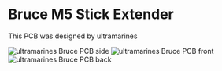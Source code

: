 # Bruce M5 Stick Extender

This PCB was designed by ultramarines

![ultramarines Bruce PCB side](https://raw.githubusercontent.com/pr3y/Bruce/refs/heads/main/media/pcbs/ultramarines/ultramarines_full_side.jpg)
![ultramarines Bruce PCB front](https://raw.githubusercontent.com/pr3y/Bruce/refs/heads/main/media/pcbs/ultramarines/ultramarines_pcb_front.png)
![ultramarines Bruce PCB back](https://raw.githubusercontent.com/pr3y/Bruce/refs/heads/main/media/pcbs/ultramarines/ultramarines_pcb_back.jpg)
